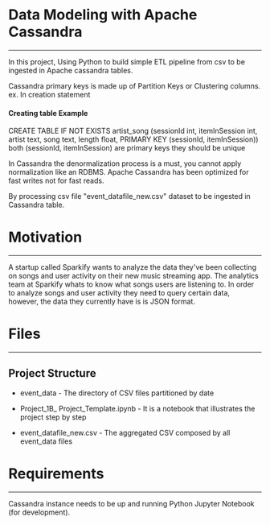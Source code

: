 # **Data Modeling with Apache Cassandra**
-----------------------------------------------------------------------------------------------------------------------------------

In this project, Using Python to build simple ETL pipeline from csv to be ingested in Apache cassandra tables.

Cassandra primary keys is made up of Partition Keys or Clustering columns.
ex. In creation statement

#### Creating table Example
CREATE TABLE IF NOT EXISTS artist_song
(sessionId int, itemInSession int, artist text, song text, length float, PRIMARY KEY (sessionId, itemInSession))
both (sessionId, itemInSession) are primary keys they should be unique

In Cassandra the denormalization process is a must, you cannot apply normalization like an RDBMS.
Apache Cassandra has been optimized for fast writes not for fast reads.

By processing csv file "event_datafile_new.csv" dataset to be ingested in Cassandra table.


# **Motivation**
-----------------------------------------------------------------------------------------------------------------------------------

A startup called Sparkify wants to analyze the data they've been collecting on songs and user activity on their new music streaming app. The analytics team at Sparkify whats to know what songs users are listening to. In order to analyze songs and user activity they need to query certain data, however, the data they currently have is is JSON format.



# **Files**
-----------------------------------------------------------------------------------------------------------------------------------

## Project Structure

* event_data - The directory of CSV files partitioned by date

* Project_1B_ Project_Template.ipynb - It is a notebook that illustrates the project step by step

* event_datafile_new.csv - The aggregated CSV composed by all event_data files


# **Requirements**
-----------------------------------------------------------------------------------------------------------------------------------
Cassandra instance needs to be up and running
Python
Jupyter Notebook (for development).
